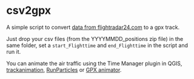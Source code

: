 # csv2gpx

A simple script to convert [data from flightradar24.com](https://www.flightradar24.com/blog/using-the-new-flightradar24-kml-and-csv-export-tools/) to a gpx track.

Just drop your csv files (from the YYYYMMDD_positions zip file) in the same folder, set a `start_Flighttime` and `end_Flighttime` in the script and run it.

You can animate the air traffic using the Time Manager plugin in QGIS, [trackanimation](https://github.com/JoanMartin/trackanimation), [RunParticles](https://github.com/dal/RunParticles) or [GPX animator](https://github.com/zdila/gpx-animator).
